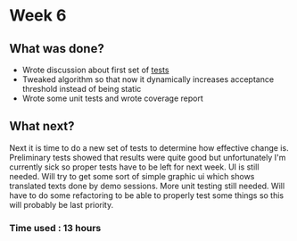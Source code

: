 # Week 6

## What was done?
- Wrote discussion about first set of [tests](./Test-Log-Discussion.md)
- Tweaked algorithm so that now it dynamically increases acceptance threshold instead of being static
- Wrote some unit tests and wrote coverage report


## What next?
Next it is time to do a new set of tests to determine how effective change is. Preliminary tests showed that results were quite good but unfortunately I'm currently 
sick so proper tests have to be left for next week.
UI is still needed. Will try to get some sort of simple graphic ui which shows translated texts done by demo sessions.
More unit testing still needed. Will have to do some refactoring to be able to properly test some things so this will probably be last priority.

### Time used : 13 hours
